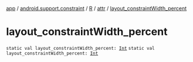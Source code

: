 [app](../../../index.md) / [android.support.constraint](../../index.md) / [R](../index.md) / [attr](index.md) / [layout_constraintWidth_percent](./layout_constraint-width_percent.md)

# layout_constraintWidth_percent

`static val layout_constraintWidth_percent: `[`Int`](https://kotlinlang.org/api/latest/jvm/stdlib/kotlin/-int/index.html)
`static val layout_constraintWidth_percent: `[`Int`](https://kotlinlang.org/api/latest/jvm/stdlib/kotlin/-int/index.html)